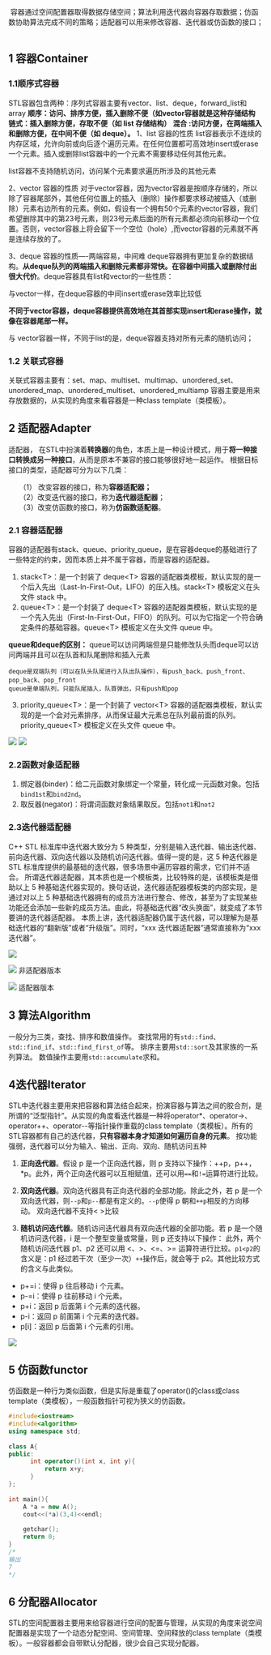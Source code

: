  容器通过空间配置器取得数据存储空间；算法利用迭代器向容器存取数据；仿函数协助算法完成不同的策略；适配器可以用来修改容器、迭代器或仿函数的接口；
 
## 1 容器Container

### 1.1顺序式容器
STL容器包含两种：序列式容器主要有vector、list、deque，forward_list和array
**顺序：访问、排序方便，插入删除不便（如vector容器就是这种存储结构**
**链式：插入删除方便，存取不便（如 list 存储结构）**
**混合 :访问方便，在两端插入和删除方便，在中间不便（如 deque）。**
1、list 容器的性质
list容器表示不连续的内存区域，允许向前或向后逐个遍历元素。在任何位置都可高效地insert或erase一个元素。插入或删除list容器中的一个元素不需要移动任何其他元素。

list容器不支持随机访问，访问某个元素要求遍历所涉及的其他元素

2、vector 容器的性质
对于vector容器，因为vector容器是按顺序存储的，所以除了容器尾部外，其他任何位置上的插入（删除）操作都要求移动被插入（或删除）元素右边所有的元素。例如，假设有一个拥有50个元素的vector容器，我们希望删除其中的第23号元素，则23号元素后面的所有元素都必须向前移动一个位置。否则，vector容器上将会留下一个空位（hole）,而vector容器的元素就不再是连续存放的了。

3、deque 容器的性质—-两端容易，中间难
deque容器拥有更加复杂的数据结构。**从deque队列的两端插入和删除元素都非常快。在容器中间插入或删除付出很大代价**。deque容器具有list和vector的一些性质：

与vector一样，在deque容器的中间insert或erase效率比较低

**不同于vector容器，deque容器提供高效地在其首部实现insert和erase操作，就像在容器尾部一样。**

与 vector容器一样，不同于list的是，deque容器支持对所有元素的随机访问；

### 1.2 关联式容器
关联式容器主要有：set、map、multiset、multimap、unordered_set、unordered_map、unordered_multiset、unordered_multiamp
容器主要是用来存放数据的，从实现的角度来看容器是一种class template（类模板）。

## 2 适配器Adapter
适配器， 在STL中扮演着**转换器**的角色，本质上是一种设计模式，用于**将一种接口转换成另一种接口**，从而是原本不兼容的接口能够很好地一起运作。
根据目标接口的类型，适配器可分为以下几类：

　　（1） 改变容器的接口，称为**容器适配器；**  
　　（2）改变迭代器的接口，称为**迭代器适配器**；  
　　（3）改变仿函数的接口，称为**仿函数适配器**。
　
### 2.1 容器适配器

容器的适配器有stack、queue、priority_queue，是在容器deque的基础进行了一些特定的约束，因而本质上并不属于容器，而是容器的适配器。
1. stack\<T>：是一个封装了 deque\<T> 容器的适配器类模板，默认实现的是一个后入先出（Last-In-First-Out，LIFO）的压入栈。stack\<T> 模板定义在头文件 stack 中。
2. queue\<T>：是一个封装了 deque\<T> 容器的适配器类模板，默认实现的是一个先入先出（First-In-First-Out，FIFO）的队列。可以为它指定一个符合确定条件的基础容器。queue\<T> 模板定义在头文件 queue 中。

**queue和deque的区别：** queue可以访问两端但是只能修改队头而deque可以访问两端并且可以在队首和队尾删除和插入元素

	deque是双端队列（可以在队头队尾进行入队出队操作），有push_back、push_front、pop_back、pop_front
	queue是单端队列，只能队尾插入，队首弹出，只有push和pop


3. priority_queue\<T>：是一个封装了 vector\<T> 容器的适配器类模板，默认实现的是一个会对元素排序，从而保证最大元素总在队列最前面的队列。priority_queue\<T> 模板定义在头文件 queue 中。

![](images/STL6大组件_image_1.png)
![](https://imgconvert.csdnimg.cn/aHR0cHM6Ly91cGxvYWQtaW1hZ2VzLmppYW5zaHUuaW8vdXBsb2FkX2ltYWdlcy80MzQ4NTcyLTAxMTk0OGUxYzFjNmNmNGIucG5n?x-oss-process=image/format,png)

### 2.2函数对象适配器

1. 绑定器(binder)：给二元函数对象绑定一个常量，转化成一元函数对象。包括`bind1st`和`bind2nd`。
2. 取反器(negator)：将谓词函数对象结果取反。包括`not1`和`not2`

### 2.3迭代器适配器
C++ STL 标准库中迭代器大致分为 5 种类型，分别是输入迭代器、输出迭代器、前向迭代器、双向迭代器以及随机访问迭代器。值得一提的是，这 5 种迭代器是 STL 标准库提供的最基础的迭代器，很多场景中遍历容器的需求，它们并不适合。
所谓迭代器适配器，其本质也是一个模板类，比较特殊的是，该模板类是借助以上 5 种基础迭代器实现的。换句话说，迭代器适配器模板类的内部实现，是通过对以上 5 种基础迭代器拥有的成员方法进行整合、修改，甚至为了实现某些功能还会添加一些新的成员方法。由此，将基础迭代器“改头换面”，就变成了本节要讲的迭代器适配器。
本质上讲，迭代器适配器仍属于迭代器，可以理解为是基础迭代器的“翻新版”或者“升级版”。同时，“xxx 迭代器适配器”通常直接称为“xxx 迭代器”。

![](images/STL6大组件_image_1.png)

![](images/STL6大组件_image_2.png)
非适配器版本


![](images/STL6大组件_image_2.png)
适配器版本
## 3 算法Algorithm
一般分为三类，查找、排序和数值操作。
查找常用的有`std::find`、`std::find_if`、`std::find_first_of`等。
排序主要用`std::sort`及其家族的一系列算法。
数值操作主要用`std::accumulate`求和。

## 4迭代器Iterator
STL中迭代器主要用来把容器和算法结合起来，扮演容器与算法之间的胶合剂，是所谓的“泛型指针”。从实现的角度看迭代器是一种将operator*、operator->、operator++、operator--等指针操作重载的class template（类模板）。所有的STL容器都有自己的迭代器，**只有容器本身才知道如何遍历自身的元素**。
按功能强弱，迭代器可以分为输入、输出、正向、双向、随机访问五种

1) **正向迭代器**。假设 p 是一个正向迭代器，则 p 支持以下操作：++p，p++，*p。此外，两个正向迭代器可以互相赋值，还可以用`==`和`!=`运算符进行比较。  
  
2) **双向迭代器**。双向迭代器具有正向迭代器的全部功能。除此之外，若 p 是一个双向迭代器，则`--p`和`p--`都是有定义的。`--p`使得 p 朝和`++p`相反的方向移动。  双向迭代器不支持< >比较
  
3) **随机访问迭代器**。随机访问迭代器具有双向迭代器的全部功能。若 p 是一个随机访问迭代器，i 是一个整型变量或常量，则 p 还支持以下操作：
此外，两个随机访问迭代器 p1、p2 还可以用 <、>、<=、>= 运算符进行比较。`p1<p2`的含义是：p1 经过若干次（至少一次）`++`操作后，就会等于 p2。其他比较方式的含义与此类似。

- p+=i：使得 p 往后移动 i 个元素。
- p-=i：使得 p 往前移动 i 个元素。
- p+i：返回 p 后面第 i 个元素的迭代器。
- p-i：返回 p 前面第 i 个元素的迭代器。
- p[i]：返回 p 后面第 i 个元素的引用。

![](images/STL6大组件_image_3.png)


## 5 仿函数functor
仿函数是一种行为类似函数，但是实际是重载了operator()的class或class template（类模板），一般函数指针可视为狭义的仿函数。
```c++
#include<iostream>
#include<algorithm>
using namespace std;
 
class A{
public:
      int operator()(int x, int y){
          return x+y;
	  }
};
 
int main(){ 
	A *a = new A();
	cout<<(*a)(3,4)<<endl;
	
    getchar();
    return 0;
}
/*
输出
7 
*/
```

## 6 分配器Allocator
STL的空间配置器主要用来给容器进行空间的配置与管理，从实现的角度来说空间配置器是实现了一个动态分配空间、空间管理、空间释放的class template（类模板）。一般容器都会自带默认分配器，很少会自己实现分配器。